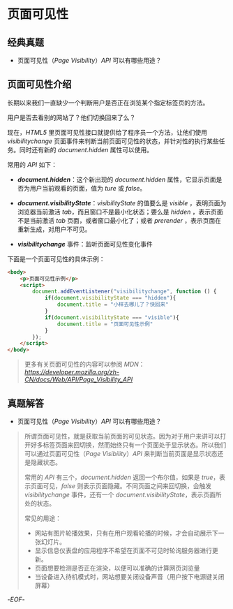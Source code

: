 # 页面可见性



## 经典真题



- 页面可见性（*Page Visibility*）*API* 可以有哪些用途？



## 页面可见性介绍



长期以来我们一直缺少一个判断用户是否正在浏览某个指定标签页的方法。



用户是否去看别的网站了？他们切换回来了么？



现在，*HTML5* 里页面可见性接口就提供给了程序员一个方法，让他们使用 *visibilitychange* 页面事件来判断当前页面可见性的状态，并针对性的执行某些任务。同时还有新的 *document.hidden* 属性可以使用。



常用的 *API* 如下：



- ***document.hidden***：这个新出现的 *document.hidden* 属性，它显示页面是否为用户当前观看的页面，值为 *ture* 或 *false*。



- ***document.visibilityState***：*visibilityState* 的值要么是 *visible* ，表明页面为浏览器当前激活 *tab*，而且窗口不是最小化状态；要么是 *hidden* ，表示页面不是当前激活 *tab* 页面，或者窗口最小化了；或者 *prerender* ，表示页面在重新生成，对用户不可见。



- ***visibilitychange*** 事件：监听页面可见性变化事件



下面是一个页面可见性的具体示例：



```html
<body>
    <p>页面可见性示例</p>
    <script>
        document.addEventListener("visibilitychange", function () {
            if(document.visibilityState === "hidden"){
                document.title = "小样去哪儿了？快回来"
            }
            if(document.visibilityState === "visible"){
                document.title = "页面可见性示例"
            }
        });
    </script>
</body>
```



> 更多有关页面可见性的内容可以参阅 *MDN*：*https://developer.mozilla.org/zh-CN/docs/Web/API/Page_Visibility_API*



## 真题解答



- 页面可见性（*Page Visibility*）*API* 可以有哪些用途？

>所谓页面可见性，就是获取当前页面的可见状态。因为对于用户来讲可以打开好多标签页面来回切换，然而始终只有一个页面处于显示状态。所以我们可以通过页面可见性（*Page Visibility*）*API* 来判断当前页面是显示状态还是隐藏状态。
>
>常用的 *API* 有三个，*document.hidden* 返回一个布尔值，如果是 *true*，表示页面可见，*false* 则表示页面隐藏。不同页面之间来回切换，会触发 *visibilitychange* 事件，还有一个 *document.visibilityState*，表示页面所处的状态。
>
>常见的用途：
>
>- 网站有图片轮播效果，只有在用户观看轮播的时候，才会自动展示下一张幻灯片。
>- 显示信息仪表盘的应用程序不希望在页面不可见时轮询服务器进行更新。
>- 页面想要检测是否正在渲染，以便可以准确的计算网页浏览量
>- 当设备进入待机模式时，网站想要关闭设备声音（用户按下电源键关闭屏幕）



-*EOF*-

